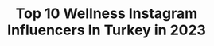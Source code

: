 ---
title: Top 10 Wellness Instagram Influencers In Turkey in 2023
description: >-
  Find top wellness Instagram influencers in Turkey in 2023. Most popular hashtags: #wellness #sa #healthylifestyle.
platform: Instagram
hits: 27
text_top: Discover the most popular Instagram profiles on inBeat.
text_bottom: Our platform aggregates 27 Instagram influencers like this in Turkey for you to contact.
profiles:
  - username: "duygucirakfitpilates"
    fullname: >-
      DUYGU ÇIRAK
    bio: >-
      PILATES TRAINER FITNESS PERSONAL TRAINER TURKEY BIKINI FITNESS CHAMPIONSHIP 🏆🏅 NATIONAL ATHLETE 🏅 WELLNESS COACH FITNESS MODELING
    location: "Turkey"
    followers: 124831
    engagement: 201
    commentsToLikes: 0.016619
    id: ckapbsto317pv0i788jxngket
    verified: false
    hashtags: ""
  - username: "black_pantheres"
    fullname: >-
      N O U N E T T A
    bio: >-
      Digital journey of family, fashion, style, beauty and wellness 🇫🇷🇨🇩
    location: "Turkey"
    followers: 118744
    engagement: 204
    commentsToLikes: 0.016679
    id: ck6ugwohm5m9h0j71hw0s3m0j
    verified: false
    hashtags: "#fashionweek, #model, #stayhome, #fashionshow"
  - username: "ebrarozllpkoca"
    fullname: >-
      ZiN™𝔼𝕓𝕣𝕒𝕣 𝕄𝕦𝕤𝕥𝕒𝕗𝕒 𝕂𝕠𝕔𝕒
    bio: >-
      @mstfakoca_ 21.06💍 Ö.H.Ü BESYO 🎓 Zumba Instructor ZIN™ 💃🏻 Pilates Instructor 🤸🏻‍♀️ Wellness Instructor🏋🏻‍♀️ Beden Eğt Öğrt 🎖 Badminton Coach🏸
    location: "Turkey"
    followers: 4817
    engagement: 1323
    commentsToLikes: 0.021387
    id: ck8tdn2d0400n0j78jkzqepkk
    verified: false
    hashtags: "#anneyim, #tbt, #instagood, #manzararesimleri"
  - username: "wellnesscoach_zefrayigit58"
    fullname: >-
      𝓦𝓸𝓻𝓵𝓭𝓣𝓮𝓪𝓶 𝓩𝓮𝓯𝓻𝓪 🥰 𝓘𝓼𝓶𝓪𝓲𝓵 𝓒𝓲𝓽𝓪
    bio: >-
      Hiç bir his kendinizi fit hissetmeniz kadar Güzel değildir... ürün odaklı değil sonuç odaklı çalışıyoruz 💚Worms💚 Selbstândiges Herbalife Mitglied💚
    location: "Turkey"
    followers: 32581
    engagement: 209
    commentsToLikes: 0.065258
    id: ckf5vwsxfq5sc0j23jlyemas5
    verified: false
    hashtags: "#herbalifedeutschland, #istanbul, #tiktok, #polatl"
  - username: "gizemozdilli"
    fullname: >-
      Gizem Özdilli
    bio: >-
      Digital pr @umutakyuzzz ( draw-b medya) 📕AlfaKitap❤#Gizeminmutfakaşkı #Aşkınlezzeti @alfakitap
    location: "Turkey"
    followers: 152096
    engagement: 225
    commentsToLikes: 0.091027
    id: ck0vvmm8upsiz0i19rxixxdt1
    verified: true
    hashtags: "#bak, #karde, #medical, #day"
  - username: "neslisahduzyatan"
    fullname: >-
      Neslisah Alkoclar
    bio: >-
      @beyzisah info@alphafilmpro.com
    location: "Turkey"
    followers: 554563
    engagement: 649
    commentsToLikes: 0.010701
    id: ck1365vek4w9n0i19lhvd8oae
    verified: true
    hashtags: "#vitd, #wellness, #memekanserifark, #healthyskin"
  - username: "profdrismettamer"
    fullname: >-
      İsmet Tamer
    bio: >-
      İstinye Üniversitesi Tıp Fakültesi Liv Hospital afs’86 Cerrahpaşa’92 #sağlıklıyaşam #sağlıklıbeslenme #estetik#bütünselsağlık#antiaging#sporcusağlığı
    location: "Turkey"
    followers: 20034
    engagement: 449
    commentsToLikes: 0.031425
    id: ck8td1yma1iwa0j780nm7j63d
    verified: false
    hashtags: "#nutrition, #diyet, #hipertansiyon, #doktorlar"
  - username: "draytackaradag"
    fullname: >-
      Aytac Karadag
    bio: >-
      Fonksiyonel Tıp, Bütüncül Tıp, İç Hastalıkları (Dahiliye) Uzmanı ONLİNE RANDEVU / DANIŞMANLIK HİZMETİ *05529505151*@officialnurullahgunes *
    location: "Turkey"
    followers: 31088
    engagement: 506
    commentsToLikes: 0.074444
    id: ck15s8k1abrqw0i19xza1ewkl
    verified: false
    hashtags: "#draytackaradag, #detoks, #detox, #corona"
  - username: "drgurkankubilay"
    fullname: >-
      Dr Gürkan Kubilay
    bio: >-
      İç Hast. Uzm. KızBabası❤️ 👍Obezite Tedavisi 👍İnsülin Bıraktırma(T2DM) 👍Probiyotik Beslenme 👍Yedire Yedire Zayıflatma ☎️02167090708☎️02125566071
    location: "Turkey"
    followers: 109493
    engagement: 231
    commentsToLikes: 0.049718
    id: ck8sx70szgd8g0j782rpbnoym
    verified: false
    hashtags: "#ins, #onlinediet, #wellness, #gurkankubilay"
  - username: "prof.dr.osmanmuftuoglu"
    fullname: >-
      Prof.Dr.Osman Müftüoğlu
    bio: >-
      İç Hastalıkları Uzmanı Yaşasın Hayat Kliniği ☎️ 0212 230 74 00
    location: "Turkey"
    followers: 1009622
    engagement: 147
    commentsToLikes: 0.023264
    id: ck5q9y5zodlr20i11vk7e2in9
    verified: true
    hashtags: ""
---